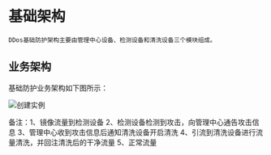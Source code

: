 # 基础架构

    DDos基础防护架构主要由管理中心设备、检测设备和清洗设备三个模块组成。
    
## 业务架构

基础防护业务架构如下图所示：

![创建实例](https://github.com/jdcloudcom/cn/blob/edit/image/Basic%20Anti-DDos/Infrastructure01.png)

备注：1、镜像流量到检测设备 2、检测设备检测到攻击，向管理中心通告攻击信息
      3、管理中心收到攻击信息后通知清洗设备开启清洗
      4、引流到清洗设备进行流量清洗，并回注清洗后的干净流量
      5、正常流量
      

